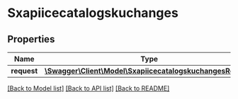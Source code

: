 # Sxapiicecatalogskuchanges

## Properties
Name | Type | Description | Notes
------------ | ------------- | ------------- | -------------
**request** | [**\Swagger\Client\Model\SxapiicecatalogskuchangesRequest**](SxapiicecatalogskuchangesRequest.md) |  | [optional] 

[[Back to Model list]](../README.md#documentation-for-models) [[Back to API list]](../README.md#documentation-for-api-endpoints) [[Back to README]](../README.md)


